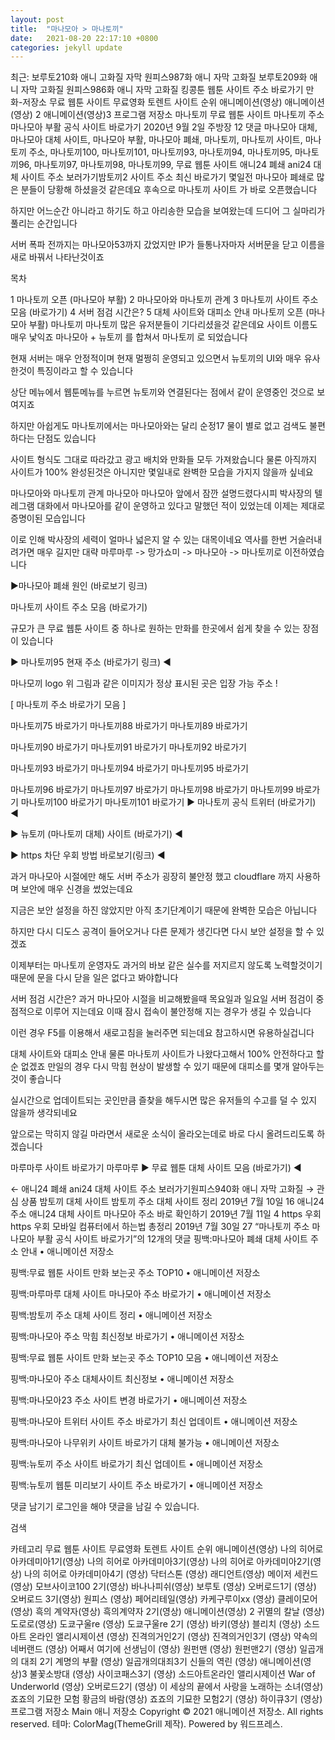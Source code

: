 ```yaml
---
layout: post
title:  "마나모아 > 마나토끼"
date:   2021-08-20 22:17:10 +0800
categories: jekyll update
---
```

최근: 
보루토210화 애니 고화질 자막
원피스987화 애니 자막 고화질
보루토209화 애니 자막 고화질
원피스986화 애니 자막 고화질
킹콩툰 웹툰 사이트 주소 바로가기
만화-저장소
무료 웹툰 사이트
무료영화
토렌트 사이트 순위
애니메이션(영상)
애니메이션(영상) 2
애니메이션(영상)3
프로그램 저장소
마나토끼
무료 웹툰 사이트 
마나토끼 주소 마나모아 부활 공식 사이트 바로가기
 2020년 9월 2일  주방장  12 댓글 마나모아 대체, 마나모아 대체 사이트, 마나모아 부활, 마나모아 폐쇄, 마나토끼, 마나토끼 사이트, 마나토끼 주소, 마나토끼100, 마나토끼101, 마나토끼93, 마나토끼94, 마나토끼95, 마나토끼96, 마나토끼97, 마나토끼98, 마나토끼99, 무료 웹툰 사이트
애니24 폐쇄 ani24 대체 사이트 주소 보러가기밤토끼2 사이트 주소 최신 바로가기
몇일전 마나모아 폐쇄로 많은 분들이 당황해 하셨을것 같은데요 후속으로 마나토끼 사이트 가 바로 오픈했습니다

하지만 어느순간 아니라고 하기도 하고 아리송한 모습을 보여왔는데 드디어 그 실마리가 풀리는 순간입니다

서버 폭파 전까지는 마나모아53까지 갔었지만 IP가 들통나자마자 서버문을 닫고 이름을 새로 바꿔서 나타난것이죠

목차

1 마나토끼 오픈 (마나모아 부활)
2 마나모아와 마나토끼 관계
3 마나토끼 사이트 주소 모음 (바로가기)
4 서버 점검 시간은?
5 대체 사이트와 대피소 안내
마나토끼 오픈 (마나모아 부활)
마나토끼
마나토끼
많은 유저분들이 기다리셨을것 같은데요 사이트 이름도 매우 낯익죠 마나모아 + 뉴토끼 를 합쳐서 마나토끼 로 되었습니다

현재 서버는 매우 안정적이며 현재 멀쩡히 운영되고 있으면서 뉴토끼의 UI와 매우 유사한것이 특징이라고 할 수 있습니다

상단 메뉴에서 웹툰메뉴를 누르면 뉴토끼와 연결된다는 점에서 같이 운영중인 것으로 보여지죠

하지만 아쉽게도 마나토끼에서는 마나모아와는 달리 순정17 물이 별로 없고 검색도 불편하다는 단점도 있습니다

사이트 형식도 그대로 따라갔고 광고 배치와 만화들 모두 가져왔습니다 물론 아직까지 사이트가 100% 완성된것은 아니지만 몇일내로 완벽한 모습을 가지지 않을까 싶네요

마나모아와 마나토끼 관계
마나모아
마나모아
앞에서 잠깐 설명드렸다시피 박사장의 텔레그램 대화에서 마나모아를 같이 운영하고 있다고 말했던 적이 있었는데 이제는 제대로 증명이된 모습입니다


이로 인해 박사장의 세력이 얼마나 넓은지 알 수 있는 대목이네요 역사를 한번 거슬러내려가면 매우 길지만 대략 마루마루 -> 망가쇼미 -> 마나모아 -> 마나토끼로 이전하였습니다

▶마나모아 폐쇄 원인 (바로보기 링크)

마나토끼 사이트 주소 모음 (바로가기)

규모가 큰 무료 웹툰 사이트 중 하나로 원하는 만화를 한곳에서 쉽게 찾을 수 있는 장점이 있습니다

▶ 마나토끼95 현재 주소 (바로가기 링크) ◀

마나모끼 logo
위 그림과 같은 이미지가 정상 표시된 곳은 입장 가능 주소 !

[ 마나토끼 주소 바로가기 모음 ]


마나토끼75 바로가기	
마나토끼88 바로가기	
마나토끼89 바로가기

마나토끼90 바로가기	
마나토끼91 바로가기	
마나토끼92 바로가기

마나토끼93 바로가기	
마나토끼94 바로가기	
마나토끼95 바로가기

마나토끼96 바로가기	
마나토끼97 바로가기	
마나토끼98 바로가기
 마나토끼99 바로가기	 마나토끼100 바로가기	 마나토끼101 바로가기
▶ 마나토끼 공식 트위터 (바로가기) ◀

▶ 뉴토끼 (마나토끼 대체) 사이트 (바로가기) ◀

▶ https 차단 우회 방법 바로보기(링크) ◀

과거 마나모아 시절에만 해도 서버 주소가 굉장히 불안정 했고 cloudflare 까지 사용하며 보안에 매우 신경을 썼었는데요

지금은 보안 설정을 하진 않았지만 아직 초기단계이기 때문에 완벽한 모습은 아닙니다

하지만 다시 디도스 공격이 들어오거나 다른 문제가 생긴다면 다시 보안 설정을 할 수 있겠죠

이제부터는 마나토끼 운영자도 과거의 바보 같은 실수를 저지르지 않도록 노력할것이기 때문에 문을 다시 닫을 일은 없다고 봐야합니다

서버 점검 시간은?
과거 마나모아 시절을 비교해봤을때 목요일과 일요일 서버 점검이 중점적으로 이루어 지는데요 이때 잠시 접속이 불안정해 지는 경우가 생길 수 있습니다

이런 경우 F5를 이용해서 새로고침을 눌러주면 되는데요 참고하시면 유용하실겁니다

대체 사이트와 대피소 안내
물론 마나토끼 사이트가 나왔다고해서 100% 안전하다고 할순 없겠죠 만일의 경우 다시 막힘 현상이 발생할 수 있기 때문에 대피소를 몇개 알아두는 것이 좋습니다

실시간으로 업데이트되는 곳인만큼 즐찾을 해두시면 많은 유저들의 수고를 덜 수 있지 않을까 생각되네요

앞으로는 막히지 않길 마라면서 새로운 소식이 올라오는데로 바로 다시 올려드리도록 하겠습니다

마루마루 사이트 바로가기
마루마루
▶ 무료 웹툰 대체 사이트 모음 (바로가기) ◀

← 애니24 폐쇄 ani24 대체 사이트 주소 보러가기원피스940화 애니 자막 고화질 →
관심 상품
밤토끼 대체 사이트
밤토끼 주소 대체 사이트 정리
 2019년 7월 10일 16
애니24 주소
애니24 대체 사이트 마나모아 주소 바로 확인하기
 2019년 7월 11일 4
https 우회
https 우회 모바일 컴퓨터에서 하는법 총정리
 2019년 7월 30일 27
“마나토끼 주소 마나모아 부활 공식 사이트 바로가기”의 12개의 댓글
핑백:마나모아 폐쇄 대체 사이트 주소 안내 • 애니메이션 저장소

핑백:무료 웹툰 사이트 만화 보는곳 주소 TOP10 • 애니메이션 저장소

핑백:마루마루 대체 사이트 마나모아 주소 바로가기 • 애니메이션 저장소

핑백:밤토끼 주소 대체 사이트 정리 • 애니메이션 저장소

핑백:마나모아 주소 막힘 최신정보 바로가기 • 애니메이션 저장소

핑백:무료 웹툰 사이트 만화 보는곳 주소 TOP10 모음 • 애니메이션 저장소

핑백:마나모아 주소 대체사이트 최신정보 • 애니메이션 저장소

핑백:마나모아23 주소 사이트 변경 바로가기 • 애니메이션 저장소

핑백:마나모아 트위터 사이트 주소 바로가기 최신 업데이트 • 애니메이션 저장소

핑백:마나모아 나무위키 사이트 바로가기 대체 불가능 • 애니메이션 저장소

핑백:뉴토끼 주소 사이트 바로가기 최신 업데이트 • 애니메이션 저장소

핑백:뉴토끼 웹툰 미리보기 사이트 주소 바로가기 • 애니메이션 저장소

댓글 남기기
로그인을 해야 댓글을 남길 수 있습니다.

검색
 
카테고리
무료 웹툰 사이트
무료영화
토렌트 사이트 순위
애니메이션(영상)
나의 히어로 아카데미아1기(영상)
나의 히어로 아카데미아3기(영상)
나의 히어로 아카데미아2기(영상)
나의 히어로 아카데미아4기 (영상)
닥터스톤 (영상)
래디언트(영상)
메이저 세컨드(영상)
모브사이코100 2기(영상)
바나나피쉬(영상)
보루토 (영상)
오버로드1기 (영상)
오버로드 3기(영상)
원피스 (영상)
페어리테일(영상)
카케구루이xx (영상)
클레이모어(영상)
흑의 계약자(영상)
흑의계약자 2기(영상)
애니메이션(영상) 2
귀멸의 칼날 (영상)
도로로(영상)
도쿄구울re (영상)
도쿄구울re 2기 (영상)
바키(영상)
블리치 (영상)
소드아트 온라인 앨리시제이션 (영상)
진격의거인2기 (영상)
진격의거인3기 (영상)
약속의 네버랜드 (영상)
어째서 여기에 선생님이 (영상)
원펀맨 (영상)
원펀맨2기 (영상)
일곱개의 대죄 2기 계명의 부활 (영상)
일곱개의대죄3기 신들의 역린 (영상)
애니메이션(영상)3
불꽃소방대 (영상)
사이코패스3기 (영상)
소드아트온라인 앨리시제이션 War of Underworld (영상)
오버로드2기 (영상)
이 세상의 끝에서 사랑을 노래하는 소녀(영상)
죠죠의 기묘한 모험 황금의 바람(영상)
죠죠의 기묘한 모험2기 (영상)
하이큐3기 (영상)
프로그램 저장소
Main
애니 저장소
Copyright © 2021 애니메이션 저장소. All rights reserved.
테마: ColorMag(ThemeGrill 제작). Powered by 워드프레스. 